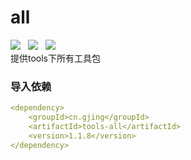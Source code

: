 # all
![](https://img.shields.io/badge/version-1.1.8-green.svg) &nbsp; ![](https://img.shields.io/badge/author-Gjing-green.svg) &nbsp; 
![](https://img.shields.io/badge/builder-success-green.svg)     
提供tools下所有工具包
### 导入依赖
```yaml
<dependency>
    <groupId>cn.gjing</groupId>
    <artifactId>tools-all</artifactId>
    <version>1.1.8</version>
</dependency>
```